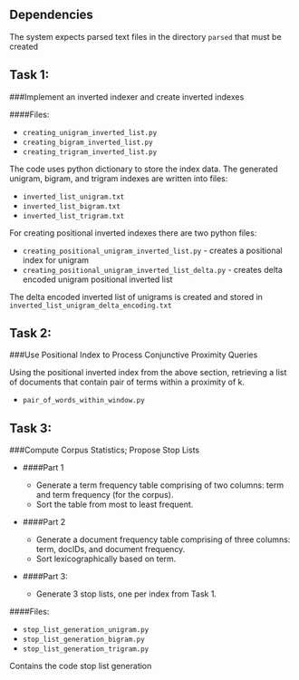 ## Dependencies
The system expects parsed text files in the directory `parsed` that must be created 
## Task 1: 
###Implement an inverted indexer and create inverted indexes

####Files:
- `creating_unigram_inverted_list.py`
- `creating_bigram_inverted_list.py`
- `creating_trigram_inverted_list.py`


The code uses python dictionary to store the index data. The generated unigram, bigram, and trigram indexes are written into files:

- `inverted_list_unigram.txt`
- `inverted_list_bigram.txt`
- `inverted_list_trigram.txt`

For creating positional inverted indexes there are two python files:
- `creating_positional_unigram_inverted_list.py` - creates a positional index for unigram
- `creating_positional_unigram_inverted_list_delta.py` - creates delta encoded unigram positional inverted list

The delta encoded inverted list of unigrams is created and stored in `inverted_list_unigram_delta_encoding.txt`


## Task 2: 
###Use Positional Index to Process Conjunctive Proximity Queries

Using the positional inverted index from the above section, retrieving a list of documents that contain pair of terms within a proximity of k.

- `pair_of_words_within_window.py`


## Task 3: 
###Compute Corpus Statistics; Propose Stop Lists

* ####Part 1
    * Generate a term frequency table comprising of two
columns: term and term frequency (for the corpus).
    * Sort the table from most to least frequent.

* ####Part 2
    * Generate a document frequency table comprising of three columns: term, docIDs, and document frequency. 
    * Sort lexicographically based on term.
* ####Part 3:
    * Generate 3 stop lists, one per index from Task 1.

####Files:
- `stop_list_generation_unigram.py`
- `stop_list_generation_bigram.py`
- `stop_list_generation_trigram.py`

Contains the code stop list generation 